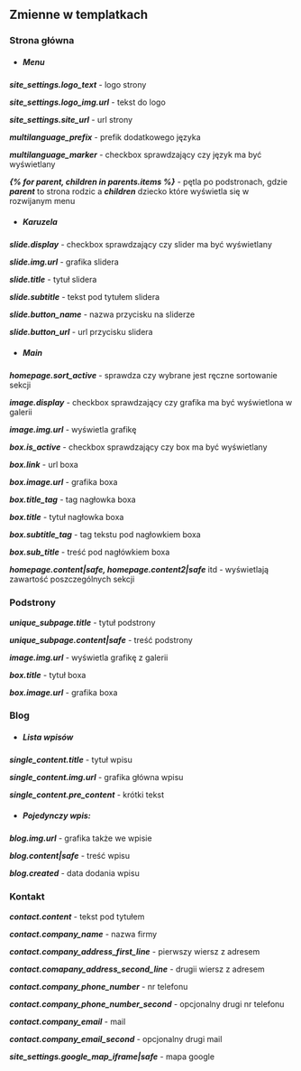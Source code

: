 ## Zmienne w templatkach

### Strona główna

 - ##### Menu 
  ***site_settings.logo_text*** - logo strony

  ***site_settings.logo_img.url*** - tekst do logo

  ***site_settings.site_url*** - url strony

  ***multilanguage_prefix*** - prefik dodatkowego języka

   ***multilanguage_marker*** - checkbox sprawdzający czy język ma być wyświetlany

  ***{% for parent, children in parents.items %}*** - pętla po podstronach, gdzie ***parent*** to strona rodzic a ***children*** dziecko które wyświetla się w rozwijanym menu

 - ##### Karuzela 
  ***slide.display*** - checkbox sprawdzający czy slider ma być wyświetlany

  ***slide.img.url*** - grafika slidera

  ***slide.title*** - tytuł slidera

  ***slide.subtitle*** - tekst pod tytułem slidera

  ***slide.button_name*** - nazwa przycisku na sliderze

  ***slide.button_url*** - url przycisku slidera

 - ##### Main
  ***homepage.sort_active*** - sprawdza czy wybrane jest ręczne sortowanie sekcji 

  ***image.display*** - checkbox sprawdzający czy grafika ma być wyświetlona w galerii

  ***image.img.url*** - wyświetla grafikę

  ***box.is_active*** - checkbox sprawdzający czy box ma być wyświetlany

  ***box.link*** - url boxa

  ***box.image.url*** - grafika boxa

  ***box.title_tag*** - tag nagłowka boxa

  ***box.title*** - tytuł nagłowka boxa

  ***box.subtitle_tag*** - tag tekstu pod nagłowkiem boxa

  ***box.sub_title*** - treść pod nagłówkiem boxa

  ***homepage.content|safe, homepage.content2|safe*** itd - wyświetlają zawartość poszczególnych sekcji 

### Podstrony

 ***unique_subpage.title*** - tytuł podstrony

 ***unique_subpage.content|safe*** - treść podstrony

 ***image.img.url*** - wyświetla grafikę z galerii

 ***box.title*** - tytuł boxa

 ***box.image.url*** - grafika boxa

### Blog

 - ##### Lista wpisów
  ***single_content.title*** - tytuł wpisu

  ***single_content.img.url*** - grafika główna wpisu

  ***single_content.pre_content*** - krótki tekst 

 - ##### Pojedynczy wpis:

  ***blog.img.url*** - grafika także we wpisie 

  ***blog.content|safe*** - treść wpisu 

  ***blog.created*** - data dodania wpisu 

### Kontakt

 ***contact.content*** - tekst pod tytułem

 ***contact.company_name*** - nazwa firmy

 ***contact.company_address_first_line*** - pierwszy wiersz z adresem

 ***contact.comapany_address_second_line*** - drugii wiersz z adresem

 ***contact.company_phone_number*** - nr telefonu

 ***contact.company_phone_number_second*** - opcjonalny drugi nr telefonu

 ***contact.company_email*** - mail

 ***contact.company_email_second*** - opcjonalny drugi mail 

 ***site_settings.google_map_iframe|safe*** - mapa google